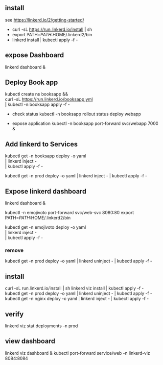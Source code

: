 ## install 
 see https://linkerd.io/2/getting-started/

 * curl -sL https://run.linkerd.io/install | sh
 * export PATH=$PATH:$HOME/.linkerd2/bin
 * linkerd install | kubectl apply -f -


## expose Dashboard 

linkerd dashboard &


##  Deploy Book app 
kubectl create ns booksapp && \
  curl -sL https://run.linkerd.io/booksapp.yml \
  | kubectl -n booksapp apply -f -

* check status 
kubectl -n booksapp rollout status deploy webapp

* expose application 
kubectl -n booksapp port-forward svc/webapp 7000 &


## Add linkerd to Services 
kubectl get -n booksapp deploy -o yaml \
  | linkerd inject - \
  | kubectl apply -f -


kubectl get -n prod deploy -o yaml  | linkerd inject -   | kubectl apply -f -

## Expose linkerd dashboard 
linkerd dashboard &
 

kubectl -n emojivoto port-forward svc/web-svc 8080:80 
export PATH=$PATH:$HOME/.linkerd2/bin


kubectl get -n emojivoto deploy -o yaml \
  | linkerd inject - \
  | kubectl apply -f -




### remove 
kubectl get -n prod deploy -o yaml  | linkerd uninject -   | kubectl apply -f -




## install 
 curl -sL run.linkerd.io/install | sh
 linkerd viz install | kubectl apply -f -
kubectl get -n prod deploy -o yaml  | linkerd uninject -   | kubectl apply -f -
kubectl get -n nginx  deploy -o yaml  | linkerd inject -   | kubectl apply -f -
## verify 
linkerd viz stat deployments -n prod
## view dashboard 
linkerd viz dashboard &
kubectl port-forward  service/web -n linkerd-viz 8084:8084
